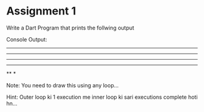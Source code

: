 # Assignment 1
Write a Dart Program that prints the follwing output

Console Output:
******
*****
****
***
**
*

Note: You need to draw this using any loop...

Hint: Outer loop ki 1 execution me inner loop ki sari executions complete hoti hn...